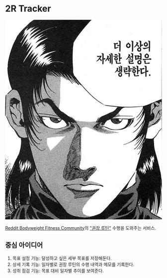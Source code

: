# 2R Tracker

![enough said](./assets//no-further-details.jpg)

[Reddit Bodyweight Fitness Community](https://www.reddit.com/r/bodyweightfitness/)의 ["권장 루틴"](https://www.reddit.com/r/bodyweightfitness/wiki/kb/recommended_routine) 수행을 도와주는 서비스.

## 중심 아이디어

1. 목표 설정 기능: 달성하고 싶은 세부 목표를 저장해둔다.
2. 상세 기록 기능: 일자별로 권장 루틴의 수행 내역과 메모를 기록한다.
3. 성취 점검 기능: 목표 대비 일자별 추이를 보여준다.
